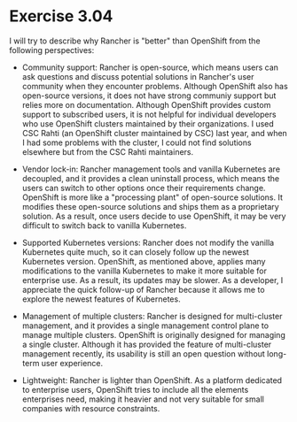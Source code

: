 # Exercise 3.04
I will try to describe why Rancher is "better" than OpenShift from the following perspectives:

- Community support: Rancher is open-source, which means users can ask questions and discuss potential solutions in Rancher's user community when they encounter problems. Although OpenShift also has open-source versions, it does not have strong communiy support but relies more on documentation. Although OpenShift provides custom support to subscribed users, it is not helpful for individual developers who use OpenShift clusters maintained by their organizations. I used CSC Rahti 
(an OpenShift cluster maintained by CSC) last year, and when I had some problems with the cluster, I could not find solutions elsewhere but from the CSC Rahti maintainers. 

- Vendor lock-in: Rancher management tools and vanilla Kubernetes are decoupled, and it provides a clean uninstall process, which means the users
can switch to other options once their requirements change. OpenShift is more like a "processing plant" of open-source solutions. It modifies these open-source solutions and ships them as a proprietary solution. As a result, once users decide to use OpenShift, it may be very difficult to switch back to vanilla Kubernetes. 

- Supported Kubernetes versions: Rancher does not modify the vanilla Kubernetes quite much, so it can closely follow up the newest Kubernetes version.
OpenShift, as mentioned above, applies many modifications to the vanilla Kubernetes to make it more suitable for enterprise use. As a result,
its updates may be slower. As a developer, I appreciate the quick follow-up of Rancher because it allows me to explore the newest features
of Kubernetes. 

- Management of multiple clusters: Rancher is designed for multi-cluster management, and it provides a single management control plane to manage multiple clusters. 
OpenShift is originally designed for managing a single cluster. Although it has provided the feature of multi-cluster management recently, its usability is still an open question without long-term user experience. 

- Lightweight: Rancher is lighter than OpenShift. As a platform dedicated to enterprise users, OpenShift tries to include all the elements enterprises need, making it heavier and not very suitable for small companies with resource constraints. 
